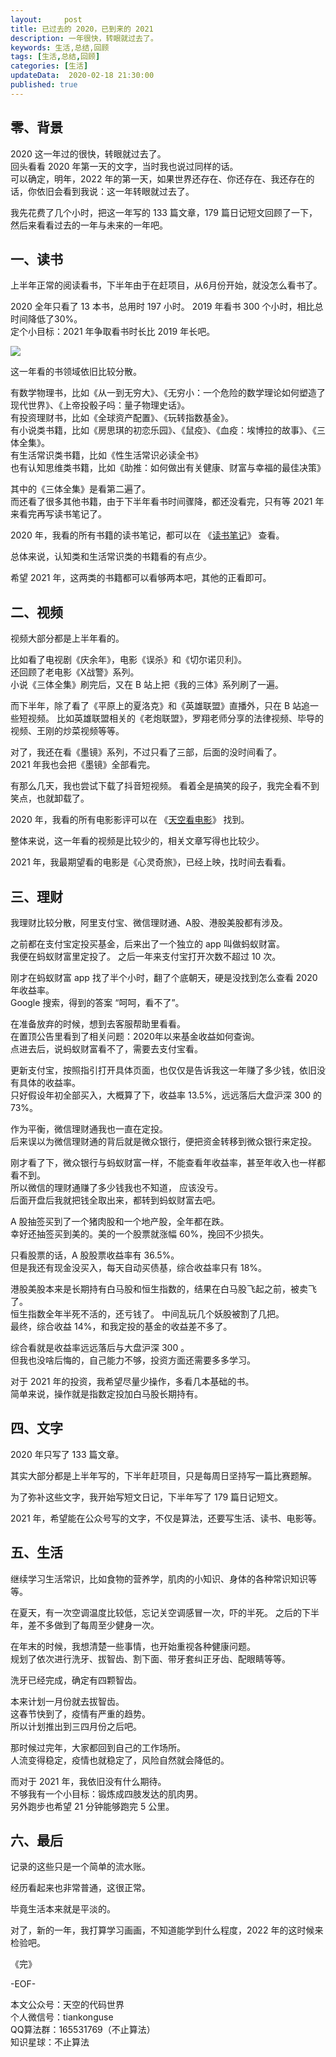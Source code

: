 ```yaml
---   
layout:     post  
title: 已过去的 2020，已到来的 2021 
description: 一年很快，转眼就过去了。   
keywords: 生活,总结,回顾
tags: [生活,总结,回顾]    
categories: [生活]  
updateData:  2020-02-18 21:30:00  
published: true  
---  
```



## 零、背景  


2020 这一年过的很快，转眼就过去了。  
回头看看 2020 年第一天的文字，当时我也说过同样的话。  
可以确定，明年，2022 年的第一天，如果世界还存在、你还存在、我还存在的话，你依旧会看到我说：这一年转眼就过去了。  


我先花费了几个小时，把这一年写的 133 篇文章，179 篇日记短文回顾了一下，然后来看看过去的一年与未来的一年吧。  



## 一、读书


上半年正常的阅读看书，下半年由于在赶项目，从6月份开始，就没怎么看书了。  


2020 全年只看了 13 本书，总用时 197 小时。
2019 年看书 300 个小时，相比总时间降低了30%。  
定个小目标：2021 年争取看书时长比 2019 年长吧。  


![](http://res.tiankonguse.com/images/2021/01/01/001.png)  


这一年看的书领域依旧比较分散。  


有数学物理书，比如《从一到无穷大》、《无穷小：一个危险的数学理论如何塑造了现代世界》、《上帝投骰子吗：量子物理史话》。  
有投资理财书，比如《全球资产配置》、《玩转指数基金》。  
有小说类书籍，比如《房思琪的初恋乐园》、《鼠疫》、《血疫：埃博拉的故事》、《三体全集》。  
有生活常识类书籍，比如《性生活常识必读全书》  
也有认知思维类书籍，比如《助推：如何做出有关健康、财富与幸福的最佳决策》  


其中的《三体全集》是看第二遍了。  
而还看了很多其他书籍，由于下半年看书时间骤降，都还没看完，只有等 2021 年来看完再写读书笔记了。  


2020 年，我看的所有书籍的读书笔记，都可以在 《[读书笔记](https://mp.weixin.qq.com/mp/appmsgalbum?__biz=MzI2NDA0NDM1MA==&action=getalbum&album_id=1345322726260785153&scene=173&from_msgid=2650108592&from_itemidx=1&count=3#wechat_redirect)》 查看。  



总体来说，认知类和生活常识类的书籍看的有点少。  


希望 2021 年，这两类的书籍都可以看够两本吧，其他的正看即可。  


## 二、视频


视频大部分都是上半年看的。


比如看了电视剧《庆余年》，电影《误杀》和《切尔诺贝利》。  
还回顾了老电影《X战警》系列。  
小说《三体全集》刷完后，又在 B 站上把《我的三体》系列刷了一遍。  


而下半年，除了看了《平原上的夏洛克》和《英雄联盟》直播外，只在 B 站追一些短视频。
比如英雄联盟相关的《老炮联盟》，罗翔老师分享的法律视频、毕导的视频、王刚的炒菜视频等等。  


对了，我还在看《墨镜》系列，不过只看了三部，后面的没时间看了。  
2021 年我也会把《墨镜》全部看完。  


有那么几天，我也尝试下载了抖音短视频。 
看着全是搞笑的段子，我完全看不到笑点，也就卸载了。  



2020 年，我看的所有电影影评可以在 《[天空看电影](https://mp.weixin.qq.com/mp/appmsgalbum?__biz=MzI2NDA0NDM1MA==&action=getalbum&album_id=1386383388365635584&scene=173&from_msgid=2650105979&from_itemidx=1&count=3#wechat_redirect)》 找到。  


整体来说，这一年看的视频是比较少的，相关文章写得也比较少。  


2021 年，我最期望看的电影是《心灵奇旅》，已经上映，找时间去看看。  


## 三、理财


我理财比较分散，阿里支付宝、微信理财通、A股、港股美股都有涉及。  


之前都在支付宝定投买基金，后来出了一个独立的 app 叫做蚂蚁财富。  
我便在蚂蚁财富里定投了。
之后一年来支付宝打开次数不超过 10 次。  


刚才在蚂蚁财富 app 找了半个小时，翻了个底朝天，硬是没找到怎么查看 2020 年收益率。  
Google 搜索，得到的答案 “呵呵，看不了”。


在准备放弃的时候，想到去客服帮助里看看。  
在置顶公告里看到了相关问题：2020年以来基金收益如何查询。  
点进去后，说蚂蚁财富看不了，需要去支付宝看。  


更新支付宝，按照指引打开具体页面，也仅仅是告诉我这一年赚了多少钱，依旧没有具体的收益率。  
只好假设年初全部买入，大概算了下，收益率 13.5%，远远落后大盘沪深 300 的 73%。  



作为平衡，微信理财通我也一直在定投。  
后来误以为微信理财通的背后就是微众银行，便把资金转移到微众银行来定投。  


刚才看了下，微众银行与蚂蚁财富一样，不能查看年收益率，甚至年收入也一样都看不到。  
所以微信的理财通赚了多少钱我也不知道， 应该没亏。  
后面开盘后我就把钱全取出来，都转到蚂蚁财富去吧。  


A 股抽签买到了一个猪肉股和一个地产股，全年都在跌。  
幸好还抽签买到美的。美的一个股票就涨幅 60%，挽回不少损失。  


只看股票的话，A 股股票收益率有 36.5%。  
但是我还有现金没买入，每天自动买债基，综合收益率只有 18%。  


港股美股本来是长期持有白马股和恒生指数的，结果在白马股飞起之前，被卖飞了。  
恒生指数全年半死不活的，还亏钱了。
中间乱玩几个妖股被割了几把。  
最终，综合收益 14%，和我定投的基金的收益差不多了。  


综合看就是收益率远远落后与大盘沪深 300 。  
但我也没啥后悔的，自己能力不够，投资方面还需要多多学习。  


对于 2021 年的投资，我希望尽量少操作，多看几本基础的书。  
简单来说，操作就是指数定投加白马股长期持有。  


## 四、文字


2020 年只写了 133 篇文章。  


其实大部分都是上半年写的，下半年赶项目，只是每周日坚持写一篇比赛题解。  


为了弥补这些文字，我开始写短文日记，下半年写了 179 篇日记短文。  


2021 年，希望能在公众号写的文字，不仅是算法，还要写生活、读书、电影等。  



## 五、生活


继续学习生活常识，比如食物的营养学，肌肉的小知识、身体的各种常识知识等等。  

  
在夏天，有一次空调温度比较低，忘记关空调感冒一次，吓的半死。 
之后的下半年，差不多做到了每周至少健身一次。 


在年末的时候，我想清楚一些事情，也开始重视各种健康问题。  
规划了依次进行洗牙、拔智齿、割下面、带牙套纠正牙齿、配眼睛等等。  


洗牙已经完成，确定有四颗智齿。  


本来计划一月份就去拔智齿。  
这春节快到了，疫情有严重的趋势。  
所以计划推出到三四月份之后吧。  


那时候过完年，大家都回到自己的工作场所。  
人流变得稳定，疫情也就稳定了，风险自然就会降低的。  


而对于 2021 年，我依旧没有什么期待。  
不够我有一个小目标：锻炼成四肢发达的肌肉男。  
另外跑步也希望 21 分钟能够跑完 5 公里。  


## 六、最后  


记录的这些只是一个简单的流水账。


经历看起来也非常普通，这很正常。  


毕竟生活本来就是平淡的。  


对了，新的一年，我打算学习画画，不知道能学到什么程度，2022 年的这时候来检验吧。  


《完》  


-EOF-  



本文公众号：天空的代码世界  
个人微信号：tiankonguse  
QQ算法群：165531769（不止算法）  
知识星球：不止算法  

